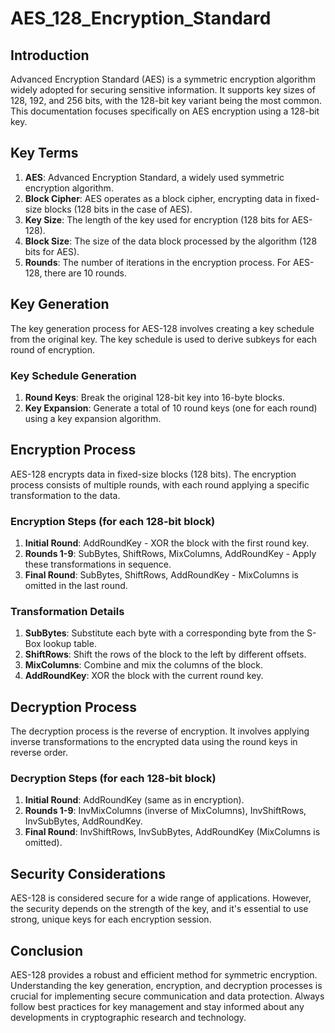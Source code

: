 # AES_128_Encryption_Standard

## Introduction

Advanced Encryption Standard (AES) is a symmetric encryption algorithm widely adopted for securing sensitive information. It supports key sizes of 128, 192, and 256 bits, with the 128-bit key variant being the most common. This documentation focuses specifically on AES encryption using a 128-bit key.

## Key Terms

1. **AES**: Advanced Encryption Standard, a widely used symmetric encryption algorithm.
2. **Block Cipher**: AES operates as a block cipher, encrypting data in fixed-size blocks (128 bits in the case of AES).
3. **Key Size**: The length of the key used for encryption (128 bits for AES-128).
4. **Block Size**: The size of the data block processed by the algorithm (128 bits for AES).
5. **Rounds**: The number of iterations in the encryption process. For AES-128, there are 10 rounds.

## Key Generation

The key generation process for AES-128 involves creating a key schedule from the original key. The key schedule is used to derive subkeys for each round of encryption.

### Key Schedule Generation

1. **Round Keys**: Break the original 128-bit key into 16-byte blocks.
2. **Key Expansion**: Generate a total of 10 round keys (one for each round) using a key expansion algorithm.

## Encryption Process

AES-128 encrypts data in fixed-size blocks (128 bits). The encryption process consists of multiple rounds, with each round applying a specific transformation to the data.

### Encryption Steps (for each 128-bit block)

1. **Initial Round**: AddRoundKey - XOR the block with the first round key.
2. **Rounds 1-9**: SubBytes, ShiftRows, MixColumns, AddRoundKey - Apply these transformations in sequence.
3. **Final Round**: SubBytes, ShiftRows, AddRoundKey - MixColumns is omitted in the last round.

### Transformation Details

1. **SubBytes**: Substitute each byte with a corresponding byte from the S-Box lookup table.
2. **ShiftRows**: Shift the rows of the block to the left by different offsets.
3. **MixColumns**: Combine and mix the columns of the block.
4. **AddRoundKey**: XOR the block with the current round key.

## Decryption Process

The decryption process is the reverse of encryption. It involves applying inverse transformations to the encrypted data using the round keys in reverse order.

### Decryption Steps (for each 128-bit block)

1. **Initial Round**: AddRoundKey (same as in encryption).
2. **Rounds 1-9**: InvMixColumns (inverse of MixColumns), InvShiftRows, InvSubBytes, AddRoundKey.
3. **Final Round**: InvShiftRows, InvSubBytes, AddRoundKey (MixColumns is omitted).

## Security Considerations

AES-128 is considered secure for a wide range of applications. However, the security depends on the strength of the key, and it's essential to use strong, unique keys for each encryption session.

## Conclusion

AES-128 provides a robust and efficient method for symmetric encryption. Understanding the key generation, encryption, and decryption processes is crucial for implementing secure communication and data protection. Always follow best practices for key management and stay informed about any developments in cryptographic research and technology.
